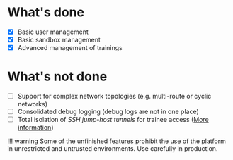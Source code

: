 # What's done 

* [x] Basic user management
* [x] Basic sandbox management
* [x] Advanced management of trainings

# What's not done

* [ ] Support for complex network topologies (e.g. multi-route or cyclic networks)
* [ ] Consolidated debug logging (debug logs are not in one place)
* [ ] Total isolation of *SSH jump-host tunnels* for trainee access ([More information](./user-guide-advanced/sandboxes/sandbox-ssh-access.md))

!!! warning
    Some of the unfinished features prohibit the use of the platform in unrestricted and untrusted environments. Use carefully in production.




